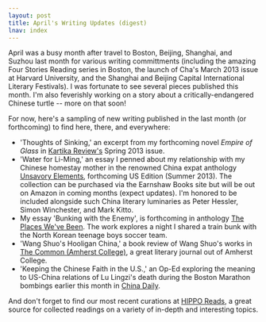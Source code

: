 ```yaml
---
layout: post
title: April's Writing Updates (digest)
lnav: index
---
```


April was a busy month after travel to Boston, Beijing, Shanghai, and Suzhou last month for various writing committments (including the amazing Four Stories Reading series in Boston, the launch of Cha's March 2013 issue at Harvard University, and the Shanghai and Beijing Capital International Literary Festivals). I was fortunate to see several pieces published this month. I'm also feverishly working on a story about a critically-endangered Chinese turtle -- more on that soon! 

For now, here's a sampling of new writing published in the last month (or forthcoming) to find here, there, and everywhere:

* 'Thoughts of Sinking,' an excerpt from my forthcoming novel _Empire of Glass_ in [Kartika Review's](http://kartikareview.com/?portfolio=issue-15-spring-2013) Spring 2013 issue.
* 'Water for Li-Ming,' an essay I penned about my relationship with my Chinese homestay mother in the renowned China expat anthology [Unsavory Elements](http://www.earnshawbooks.com/content/unsavory-elements), forthcoming US Edition (Summer 2013). The collection can be purchased via the Earnshaw Books site but will be out on Amazon in coming months (expect updates). I'm honored to be included alongside such China literary luminaries as Peter Hessler, Simon Winchester, and Mark Kitto.
* My essay 'Bunking with the Enemy', is forthcoming in anthology [The Places We've Been](http://theplaces35.com/books-are-for-lovers/fiction-and-nonfiction/). The work explores a night I shared a train bunk with the North Korean teenage boys soccer team.
* 'Wang Shuo's Hooligan China,' a book review of Wang Shuo's works in [The Common (Amherst College)](http://www.thecommononline.org/node/1380), a great literary journal out of Amherst College.
* 'Keeping the Chinese Faith in the U.S.,' an Op-Ed exploring the meaning to US-China relations of Lu Lingzi's death during the Boston Marathon bombings earlier this month in [China Daily](http://usa.chinadaily.com.cn/epaper/2013-04/24/content_16444036.htm).

And don't forget to find our most recent curations at [HIPPO Reads](http://www.hipporeads.com), a great source for collected readings on a variety of in-depth and interesting topics.